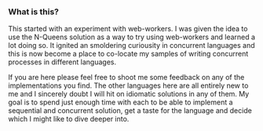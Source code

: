 ### What is this?

This started with an experiment with web-workers. I was given the idea to use the N-Queens solution as a way to try using web-workers and learned a lot doing so. It ignited an smoldering curiousity in concurrent languages and this is now become a place to co-locate my samples of writing concurrent processes in different languages.

If you are here please feel free to shoot me some feedback on any of the implementations you find. The other languages here are all entirely new to me and I sincerely doubt I will hit on idiomatic solutions in any of them. My goal is to spend just enough time with each to be able to implement a sequential and concurrent solution, get a taste for the language and decide which I might like to dive deeper into.
